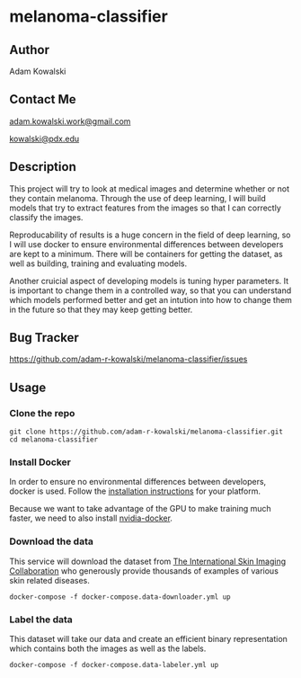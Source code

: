 # melanoma-classifier

## Author

Adam Kowalski

## Contact Me

adam.kowalski.work@gmail.com

kowalski@pdx.edu

## Description

This project will try to look at medical images and determine whether or not they contain melanoma.
Through the use of deep learning, I will build models that try to extract features from the images
so that I can correctly classify the images.

Reproducability of results is a huge concern in the field of deep learning, so I will use docker to
ensure environmental differences between developers are kept to a minimum. There will be containers
for getting the dataset, as well as building, training and evaluating models.

Another cruicial aspect of developing models is tuning hyper parameters. It is important to change them
in a controlled way, so that you can understand which models performed better and get an intution into
how to change them in the future so that they may keep getting better.

## Bug Tracker

https://github.com/adam-r-kowalski/melanoma-classifier/issues

## Usage

### Clone the repo

```
git clone https://github.com/adam-r-kowalski/melanoma-classifier.git
cd melanoma-classifier
```

### Install Docker

In order to ensure no environmental differences between developers, docker is used.
Follow the [installation instructions](https://docs.docker.com/install/) for your platform.

Because we want to take advantage of the GPU to make training much faster, we need to also
install [nvidia-docker](https://github.com/NVIDIA/nvidia-docker).

### Download the data

This service will download the dataset from [The International Skin Imaging Collaboration](https://isic-archive.com/#images)
who generously provide thousands of examples of various skin related diseases.

`docker-compose -f docker-compose.data-downloader.yml up`

### Label the data

This dataset will take our data and create an efficient binary representation which contains both
the images as well as the labels.

`docker-compose -f docker-compose.data-labeler.yml up`
